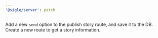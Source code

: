 ```yaml
---
'@sigle/server': patch
---
```


Add a new `send` option to the publish story route, and save it to the DB. Create a new route to get a story information.
